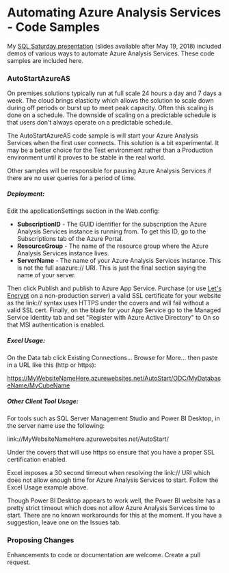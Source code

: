 # Automating Azure Analysis Services - Code Samples
My [SQL Saturday presentation](http://www.sqlsaturday.com/734/Sessions/Details.aspx?sid=77768) (slides available after May 19, 2018) included demos of various ways to automate Azure Analysis Services. These code samples are included here.

### AutoStartAzureAS
On premises solutions typically run at full scale 24 hours a day and 7 days a week. The cloud brings elasticity which allows the solution to scale down during off periods or burst up to meet peak capacity. Often this scaling is done on a schedule. The downside of scaling on a predictable schedule is that users don't always operate on a predictable schedule.

The AutoStartAzureAS code sample is will start your Azure Analysis Services when the first user connects. This solution is a bit experimental. It may be a better choice for the Test environment rather than a Production environment until it proves to be stable in the real world.

Other samples will be responsible for pausing Azure Analysis Services if there are no user queries for a period of time.

##### Deployment:

Edit the applicationSettings section in the Web.config:
* **SubscriptionID** - The GUID identifier for the subscription the Azure Analysis Services instance is running from. To get this ID, go to the Subscriptions tab of the Azure Portal.
* **ResourceGroup** - The name of the resource group where the Azure Analysis Services instance lives.
* **ServerName** - The name of your Azure Analysis Services instance. This is not the full asazure:// URI. This is just the final section saying the name of your server.

Then click Publish and publish to Azure App Service. Purchase (or use [Let's Encrypt](https://github.com/hansenms/LetsEncryptWebApp/) on a non-production server) a valid SSL certificate for your website as the link:// syntax uses HTTPS under the covers and will fail without a valid SSL cert. Finally, on the blade for your App Service go to the Managed Service Identity tab and set "Register with Azure Active Directory" to On so that MSI authentication is enabled.

##### Excel Usage:

On the Data tab click Existing Connections... Browse for More... then paste in a URL like this (http or https):

https://MyWebsiteNameHere.azurewebsites.net/AutoStart/ODC/MyDatabaseName/MyCubeName

##### Other Client Tool Usage:

For tools such as SQL Server Management Studio and Power BI Desktop, in the server name use the following:

link://MyWebsiteNameHere.azurewebsites.net/AutoStart/

Under the covers that will use https so ensure that you have a proper SSL certification enabled.

Excel imposes a 30 second timeout when resolving the link:// URI which does not allow enough time for Azure Analysis Services to start. Follow the Excel Usage example above.

Though Power BI Desktop appears to work well, the Power BI website has a pretty strict timeout which does not allow Azure Analysis Services time to start. There are no known workarounds for this at the moment. If you have a suggestion, leave one on the Issues tab.



### Proposing Changes

Enhancements to code or documentation are welcome. Create a pull request.
